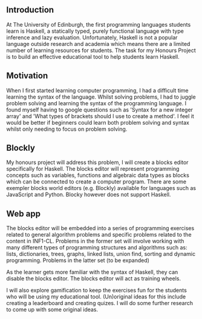 ## Introduction

At The University of Edinburgh, the first programming languages students learn is Haskell, a statically typed, purely functional language with type inference and lazy evaluation. Unfortunately, Haskell is not a popular language outside research and academia which means there are a limited number of learning resources for students. The task for my Honours Project is to build an effective educational tool to help students learn Haskell.

## Motivation

When I first started learning computer programming, I had a difficult time learning the syntax of the language. Whilst solving problems, I had to juggle problem solving and learning the syntax of the programming language. I found myself having to google questions such as 'Syntax for a new integer array' and 'What types of brackets should I use to create a method'. I feel it would be better if beginners could learn both problem solving and syntax whilst only needing to focus on problem solving. 

## Blockly

My honours project will address this problem, I will create a blocks editor specifically for Haskell. The blocks editor will represent programming concepts such as variables, functions and algebraic data types as blocks which can be connected to create a computer program. There are some exempler blocks world editors (e.g. Blockly) available for languages such as JavaScript and Python. Blocky however does not support Haskell. 

## Web app

The blocks editor will be embedded into a series of programming exercises related to general algorithm problems and specific problems related to the content in INF1-CL. Problems in the former set will involve working with many different types of programming structures and algorithms such as: lists, dictionaries, trees, graphs, linked lists, union find, sorting and dynamic programming. Problems in the latter set (to be expanded)

As the learner gets more familiar with the syntax of Haskell, they can disable the blocks editor. The blocks editor will act as training wheels.

I will also explore gamification to keep the exercises fun for the students who will be using my educational tool. (Un)original ideas for this include creating a leaderboard and creating quizes. I will do some further research to come up with some original ideas. 